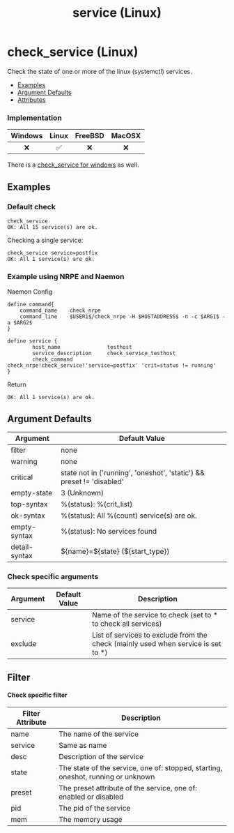 ﻿---
title: service (Linux)
---

# check_service (Linux)

Check the state of one or more of the linux (systemctl) services.

- [Examples](#examples)
- [Argument Defaults](#argument-defaults)
- [Attributes](#attributes)

### Implementation

| Windows | Linux | FreeBSD | MacOSX |
|:-------:|:-----:|:-------:|:------:|
|  :x:  |  :white_check_mark:  |  :x:  |  :x:  |

There is a [check_service for windows](check_service_windows) as well.

## Examples

### Default check

    check_service
    OK: All 15 service(s) are ok.

Checking a single service:

    check_service service=postfix
    OK: All 1 service(s) are ok.


### Example using NRPE and Naemon

Naemon Config

    define command{
        command_name    check_nrpe
        command_line    $USER1$/check_nrpe -H $HOSTADDRESS$ -n -c $ARG1$ -a $ARG2$
    }

    define service {
            host_name               testhost
            service_description     check_service_testhost
            check_command           check_nrpe!check_service!'service=postfix' 'crit=status != running'
    }

Return

    OK: All 1 service(s) are ok.

## Argument Defaults

| Argument | Default Value |
| --- | --- |
filter | none |
warning | none |
critical | state not in ('running', 'oneshot', 'static') && preset != 'disabled' |
empty-state | 3 (Unknown) |
top-syntax | %(status): %(crit_list) |
ok-syntax | %(status): All %(count) service(s) are ok. |
empty-syntax | %(status): No services found |
detail-syntax | \${name}=\${state} (${start_type}) |

### **Check specific arguments**

| Argument | Default Value | Description |
| --- | --- | --- |
| service | | Name of the service to check (set to * to check all services) |
| exclude | | List of services to exclude from the check (mainly used when service is set to *) |


## Filter

#### **Check specific filter**

| Filter Attribute | Description |
| ---------------- | ----------- |
| name | The name of the service |
| service | Same as name |
| desc | Description of the service |
| state | The state of the service, one of: stopped, starting, oneshot, running or unknown |
| preset | The preset attribute of the service, one of: enabled or disabled |
| pid | The pid of the service |
| mem | The memory usage |